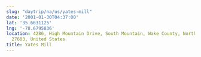 ```yaml
---
slug: "daytrip/na/us/yates-mill"
date: '2001-01-30T04:37:00'
lat: '35.6631125'
lng: '-78.6795836'
location: 4286, High Mountain Drive, South Mountain, Wake County, North Carolina,
  27603, United States
title: Yates Mill
---
```




